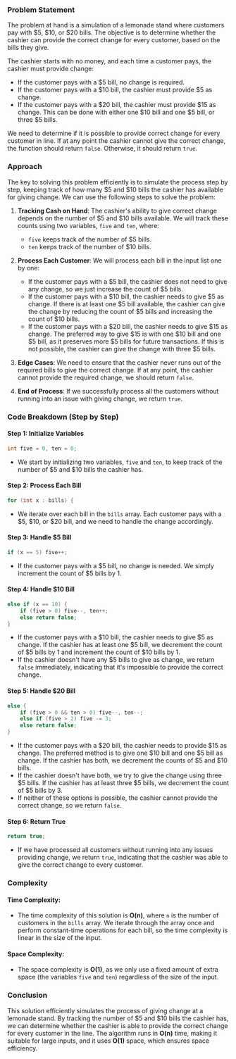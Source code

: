 ### Problem Statement

The problem at hand is a simulation of a lemonade stand where customers pay with $5, $10, or $20 bills. The objective is to determine whether the cashier can provide the correct change for every customer, based on the bills they give. 

The cashier starts with no money, and each time a customer pays, the cashier must provide change:
- If the customer pays with a $5 bill, no change is required.
- If the customer pays with a $10 bill, the cashier must provide $5 as change.
- If the customer pays with a $20 bill, the cashier must provide $15 as change. This can be done with either one $10 bill and one $5 bill, or three $5 bills.

We need to determine if it is possible to provide correct change for every customer in line. If at any point the cashier cannot give the correct change, the function should return `false`. Otherwise, it should return `true`.

### Approach

The key to solving this problem efficiently is to simulate the process step by step, keeping track of how many $5 and $10 bills the cashier has available for giving change. We can use the following steps to solve the problem:

1. **Tracking Cash on Hand**: The cashier's ability to give correct change depends on the number of $5 and $10 bills available. We will track these counts using two variables, `five` and `ten`, where:
   - `five` keeps track of the number of $5 bills.
   - `ten` keeps track of the number of $10 bills.

2. **Process Each Customer**: We will process each bill in the input list one by one:
   - If the customer pays with a $5 bill, the cashier does not need to give any change, so we just increase the count of $5 bills.
   - If the customer pays with a $10 bill, the cashier needs to give $5 as change. If there is at least one $5 bill available, the cashier can give the change by reducing the count of $5 bills and increasing the count of $10 bills.
   - If the customer pays with a $20 bill, the cashier needs to give $15 as change. The preferred way to give $15 is with one $10 bill and one $5 bill, as it preserves more $5 bills for future transactions. If this is not possible, the cashier can give the change with three $5 bills.

3. **Edge Cases**: We need to ensure that the cashier never runs out of the required bills to give the correct change. If at any point, the cashier cannot provide the required change, we should return `false`.

4. **End of Process**: If we successfully process all the customers without running into an issue with giving change, we return `true`.

### Code Breakdown (Step by Step)

#### Step 1: Initialize Variables

```cpp
int five = 0, ten = 0;
```

- We start by initializing two variables, `five` and `ten`, to keep track of the number of $5 and $10 bills the cashier has.

#### Step 2: Process Each Bill

```cpp
for (int x : bills) {
```

- We iterate over each bill in the `bills` array. Each customer pays with a $5, $10, or $20 bill, and we need to handle the change accordingly.

#### Step 3: Handle $5 Bill

```cpp
if (x == 5) five++;
```

- If the customer pays with a $5 bill, no change is needed. We simply increment the count of $5 bills by 1.

#### Step 4: Handle $10 Bill

```cpp
else if (x == 10) {
    if (five > 0) five--, ten++;
    else return false;
}
```

- If the customer pays with a $10 bill, the cashier needs to give $5 as change. If the cashier has at least one $5 bill, we decrement the count of $5 bills by 1 and increment the count of $10 bills by 1.
- If the cashier doesn't have any $5 bills to give as change, we return `false` immediately, indicating that it's impossible to provide the correct change.

#### Step 5: Handle $20 Bill

```cpp
else {
    if (five > 0 && ten > 0) five--, ten--;
    else if (five > 2) five -= 3;
    else return false;
}
```

- If the customer pays with a $20 bill, the cashier needs to provide $15 as change. The preferred method is to give one $10 bill and one $5 bill as change. If the cashier has both, we decrement the counts of $5 and $10 bills.
- If the cashier doesn't have both, we try to give the change using three $5 bills. If the cashier has at least three $5 bills, we decrement the count of $5 bills by 3.
- If neither of these options is possible, the cashier cannot provide the correct change, so we return `false`.

#### Step 6: Return True

```cpp
return true;
```

- If we have processed all customers without running into any issues providing change, we return `true`, indicating that the cashier was able to give the correct change to every customer.

### Complexity

#### Time Complexity:
- The time complexity of this solution is **O(n)**, where `n` is the number of customers in the `bills` array. We iterate through the array once and perform constant-time operations for each bill, so the time complexity is linear in the size of the input.

#### Space Complexity:
- The space complexity is **O(1)**, as we only use a fixed amount of extra space (the variables `five` and `ten`) regardless of the size of the input.

### Conclusion

This solution efficiently simulates the process of giving change at a lemonade stand. By tracking the number of $5 and $10 bills the cashier has, we can determine whether the cashier is able to provide the correct change for every customer in the line. The algorithm runs in **O(n)** time, making it suitable for large inputs, and it uses **O(1)** space, which ensures space efficiency.